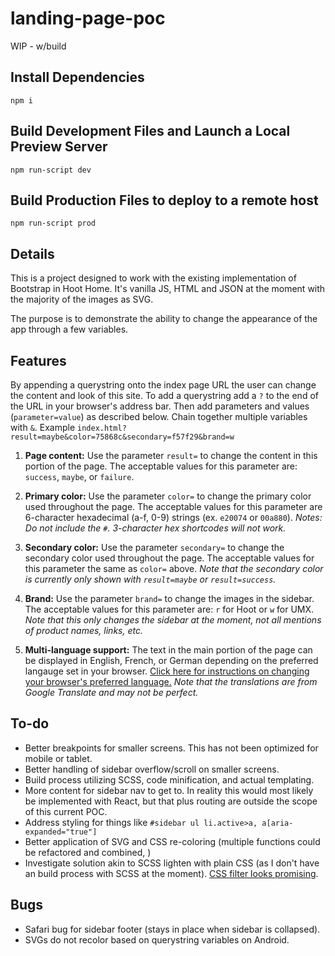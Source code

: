 # landing-page-poc

WIP - w/build

## Install Dependencies

````
npm i
````

## Build Development Files and Launch a Local Preview Server

````
npm run-script dev
````

## Build Production Files to deploy to a remote host

````
npm run-script prod
````

## Details

This is a project designed to work with the existing implementation of Bootstrap in Hoot Home. It's vanilla JS, HTML and JSON at the moment with the majority of the images as SVG.

The purpose is to demonstrate the ability to change the appearance of the app through a few variables.

## Features

By appending a querystring onto the index page URL the user can change the content and look of this site. To add a querystring add a `?` to the end of the URL in your browser's address bar.  Then add parameters and values (`parameter=value`) as described below. Chain together multiple variables with `&`. Example `index.html?result=maybe&color=75868c&secondary=f57f29&brand=w`

1. **Page content:** Use the parameter `result=` to change the content in this portion of the page. The acceptable values for this parameter are: `success`, `maybe`, or `failure`.

2. **Primary color:** Use the parameter `color=` to change the primary color used throughout the page. The acceptable values for this parameter are 6-character hexadecimal (a-f, 0-9) strings (ex. `e20074` or `00a880`). *Notes: Do not include the `#`. 3-character hex shortcodes will not work.*

3. **Secondary color:** Use the parameter `secondary=` to change the secondary color used throughout the page. The acceptable values for this parameter the same as `color=` above. *Note that the secondary color is currently only shown with `result=maybe` or `result=success`.*

4. **Brand:** Use the parameter `brand=` to change the images in the sidebar. The acceptable values for this parameter are: `r` for Hoot or `w` for UMX. *Note that this only changes the sidebar at the moment, not all mentions of product names, links, etc.*

5. **Multi-language support:** The text in the main portion of the page can be displayed in English, French, or German depending on the preferred langauge set in your browser. [Click here for instructions on changing your browser's preferred language.](https://www.computerhope.com/issues/ch001904.htm) *Note that the translations are from Google Translate and may not be perfect.*

## To-do

- Better breakpoints for smaller screens. This has not been optimized for mobile or tablet.
- Better handling of sidebar overflow/scroll on smaller screens.
- Build process utilizing SCSS, code minification, and actual templating.
- More content for sidebar nav to get to. In reality this would most likely be implemented with React, but that plus routing are outside the scope of this current POC.
- Address styling for things like `#sidebar ul li.active>a, a[aria-expanded="true"]`
- Better application of SVG and CSS re-coloring (multiple functions could be refactored and combined, )
- Investigate solution akin to SCSS lighten with plain CSS (as I don't have an build process with SCSS at the moment). [CSS filter looks promising](https://css-tricks.com/almanac/properties/f/filter/).

## Bugs

- Safari bug for sidebar footer (stays in place when sidebar is collapsed).
- SVGs do not recolor based on querystring variables on Android.

